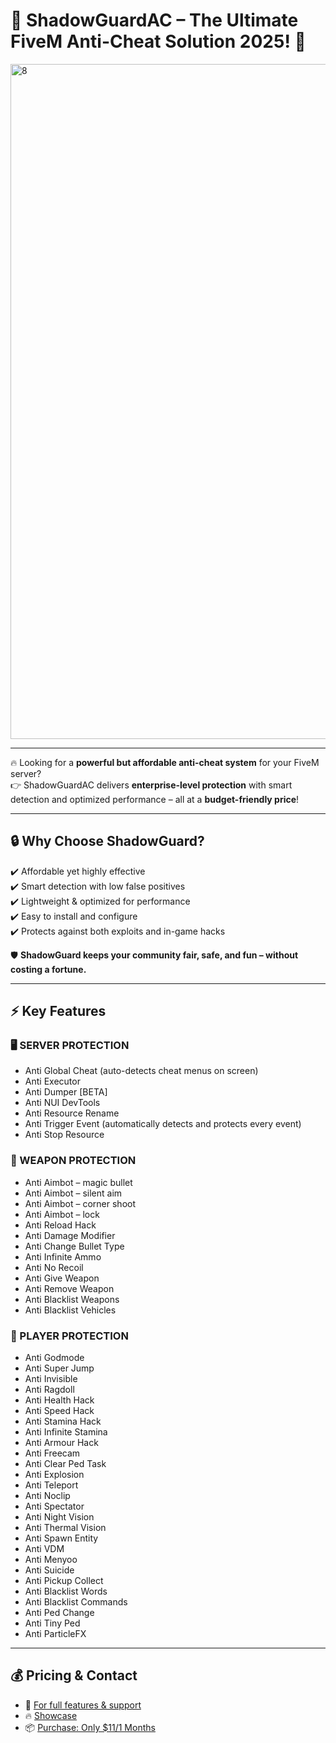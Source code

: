 # 🚨 ShadowGuardAC – The Ultimate FiveM Anti-Cheat Solution 2025! 🚨

<img width="1920" height="1080" alt="8" src="https://github.com/user-attachments/assets/70cf27f7-cea3-4aa0-a876-b5bd62afb2c1" />

---

🔥 Looking for a **powerful but affordable anti-cheat system** for your FiveM server?  
👉 ShadowGuardAC delivers **enterprise-level protection** with smart detection and optimized performance – all at a **budget-friendly price**!  

---

## 🔒 Why Choose ShadowGuard?  
✔️ Affordable yet highly effective  
✔️ Smart detection with low false positives  
✔️ Lightweight & optimized for performance  
✔️ Easy to install and configure  
✔️ Protects against both exploits and in-game hacks  

🛡️ **ShadowGuard keeps your community fair, safe, and fun – without costing a fortune.**  

---

## ⚡ Key Features  

### 🖥️ SERVER PROTECTION  
- Anti Global Cheat (auto-detects cheat menus on screen)  
- Anti Executor  
- Anti Dumper [BETA]  
- Anti NUI DevTools  
- Anti Resource Rename  
- Anti Trigger Event (automatically detects and protects every event)  
- Anti Stop Resource  

### 🔫 WEAPON PROTECTION  
- Anti Aimbot – magic bullet  
- Anti Aimbot – silent aim  
- Anti Aimbot – corner shoot  
- Anti Aimbot – lock  
- Anti Reload Hack  
- Anti Damage Modifier  
- Anti Change Bullet Type  
- Anti Infinite Ammo  
- Anti No Recoil  
- Anti Give Weapon  
- Anti Remove Weapon  
- Anti Blacklist Weapons  
- Anti Blacklist Vehicles  

### 🧍 PLAYER PROTECTION  
- Anti Godmode  
- Anti Super Jump  
- Anti Invisible  
- Anti Ragdoll  
- Anti Health Hack  
- Anti Speed Hack  
- Anti Stamina Hack  
- Anti Infinite Stamina  
- Anti Armour Hack  
- Anti Freecam  
- Anti Clear Ped Task  
- Anti Explosion  
- Anti Teleport  
- Anti Noclip  
- Anti Spectator  
- Anti Night Vision  
- Anti Thermal Vision  
- Anti Spawn Entity  
- Anti VDM  
- Anti Menyoo  
- Anti Suicide  
- Anti Pickup Collect  
- Anti Blacklist Words  
- Anti Blacklist Commands  
- Anti Ped Change  
- Anti Tiny Ped  
- Anti ParticleFX  

---

## 💰 Pricing & Contact  
- 🎉 [For full features & support](https://discord.gg/Y5vShuKRZK)
- 🔥 [Showcase](https://www.youtube.com/watch?v=P59QKid4RgA)
- 📦 [Purchase: Only $11/1 Months](https://pgscripts.tebex.io/category/anticheat)
